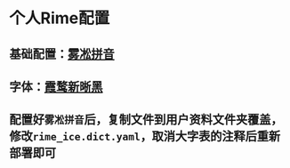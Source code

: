 # 个人Rime配置

## 基础配置：[雾凇拼音](https://github.com/iDvel/rime-ice)

## 字体：[霞鹜新晰黑](https://github.com/lxgw/LxgwNeoXiHei)

## 配置好`雾凇拼音`后，复制文件到用户资料文件夹覆盖，修改`rime_ice.dict.yaml`，取消大字表的注释后重新部署即可
